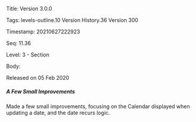 Title:  Version 3.0.0

Tags:   levels-outline.10 Version History.36 Version 300

Timestamp: 20210627222923

Seq:    11.36

Level:  3 - Section

Body: 

Released on 05 Feb 2020
 
##### A Few Small Improvements

Made a few small improvements, focusing on the Calendar displayed when updating a date, and the date recurs logic.
